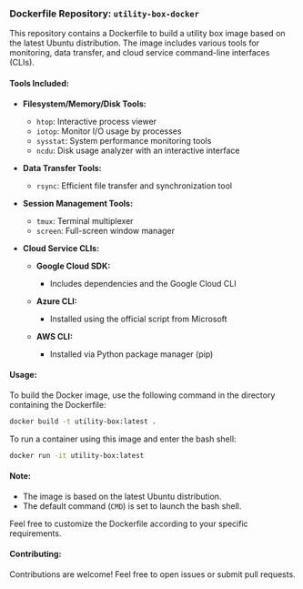 ### Dockerfile Repository: `utility-box-docker`

This repository contains a Dockerfile to build a utility box image based on the latest Ubuntu distribution. The image includes various tools for monitoring, data transfer, and cloud service command-line interfaces (CLIs).

#### Tools Included:

- **Filesystem/Memory/Disk Tools:**
  - `htop`: Interactive process viewer
  - `iotop`: Monitor I/O usage by processes
  - `sysstat`: System performance monitoring tools
  - `ncdu`: Disk usage analyzer with an interactive interface

- **Data Transfer Tools:**
  - `rsync`: Efficient file transfer and synchronization tool

- **Session Management Tools:**
  - `tmux`: Terminal multiplexer
  - `screen`: Full-screen window manager

- **Cloud Service CLIs:**
  - **Google Cloud SDK:**
    - Includes dependencies and the Google Cloud CLI

  - **Azure CLI:**
    - Installed using the official script from Microsoft

  - **AWS CLI:**
    - Installed via Python package manager (pip)

#### Usage:

To build the Docker image, use the following command in the directory containing the Dockerfile:

```bash
docker build -t utility-box:latest .
```

To run a container using this image and enter the bash shell:

```bash
docker run -it utility-box:latest
```

#### Note:

- The image is based on the latest Ubuntu distribution.
- The default command (`CMD`) is set to launch the bash shell.

Feel free to customize the Dockerfile according to your specific requirements.

#### Contributing:

Contributions are welcome! Feel free to open issues or submit pull requests.

